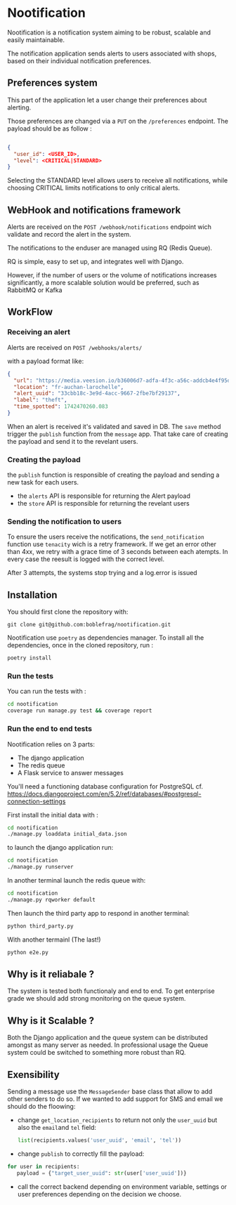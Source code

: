 # Nootification

Nootification is a notification system aiming to be robust, scalable
and easily maintainable.

The notification application sends alerts to users associated with
shops, based on their individual notification preferences.

## Preferences system

This part of the application let a user change their preferences about
alerting.

Those preferences are changed via a `PUT` on the `/preferences`
endpoint. The payload should be as follow :

```json

{
  "user_id": <USER_ID>,
  "level": <CRITICAL|STANDARD>
}

```

Selecting the STANDARD level allows users to receive all
notifications, while choosing CRITICAL limits notifications to only
critical alerts.

## WebHook and notifications framework

Alerts are received on the `POST /webhook/notifications` endpoint wich
validate and record the alert in the system.

The notifications to the enduser are managed using RQ (Redis Queue).

RQ is simple, easy to set up, and integrates well with Django.

However, if the number of users or the volume of notifications increases significantly,
a more scalable solution would be preferred, such as RabbitMQ or Kafka

## WorkFlow

### Receiving an alert

Alerts are received on `POST /webhooks/alerts/`

with a payload format like:

```json
{
  "url": "https://media.veesion.io/b36006d7-adfa-4f3c-a56c-addcb4e4f95d.mp4",
  "location": "fr-auchan-larochelle",
  "alert_uuid": "33cbb18c-3e9d-4acc-9667-2fbe7bf29137",
  "label": "theft",
  "time_spotted": 1742470260.083
}
```

When an alert is received it's validated and saved in DB. The `save`
method trigger the `publish` function from the `message` app. That
take care of creating the payload and send it to the revelant users.

### Creating the payload

the `publish` function is responsible of creating the payload and
sending a new task for each users.

- the `alerts` API is responsible for returning the Alert payload
- the `store` API is responsible for returning the revelant users

### Sending the notification to users

To ensure the users receive the notifications, the `send_notification`
function use `tenacity` wich is a retry framework. If we get an error
other than 4xx, we retry with a grace time of 3 seconds between each
atempts. In every case the reesult is logged with the correct level.

After 3 attempts, the systems stop trying and a log.error is issued


## Installation

You should first clone the repository with:

```
git clone git@github.com:boblefrag/nootification.git
```

Nootification use `poetry` as dependencies manager. To install all the
dependencies, once in the cloned repository,  run :

```bash
poetry install
```

### Run the tests

You can run the tests with :

```bash
cd nootification
coverage run manage.py test && coverage report
```

### Run the end to end tests

Nootification relies on 3 parts:

- The django application
- The redis queue
- A Flask service to answer messages

You'll need a functioning database configuration for PostgreSQL 
cf. https://docs.djangoproject.com/en/5.2/ref/databases/#postgresql-connection-settings

First install the initial data with :

```bash
cd nootification
./manage.py loaddata initial_data.json
```

to launch the django application run:

```bash
cd nootification
./manage.py runserver
```

In another terminal launch the redis queue with:

```bash
cd nootification
./manage.py rqworker default
```

Then launch the third party app to respond in another terminal:

```bash
python third_party.py
```

With another termainl (The last!)

```bash
python e2e.py
```

## Why is it reliabale ?

The system is tested both functionaly and end to end. To get
enterprise grade we should add strong monitoring on the queue system.

## Why is it Scalable ?

Both the Django application and the queue system can be distributed
amongst as many server as needed. In professional usage the Queue
system could be switched to something more robust than RQ.

## Exensibility


Sending a message use the `MessageSender` base class that allow to add
other senders to do so. If we wanted to add support for SMS and email
we should do the floowing:

- change `get_location_recipients` to return not only the `user_uuid`
  but also the `email`and `tel` field:
  
  ```python
  list(recipients.values('user_uuid', 'email', 'tel'))
  ```
- change `publish` to correctly fill the payload: 
 
 
 ```python
 for user in recipients:
    payload = {"target_user_uuid": str(user['user_uuid'])}
 ```

- call the correct backend depending on environment variable, settings
  or user preferences depending on the decision we choose.
